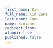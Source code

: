 ```yaml
---
first_name: Kin
full_name: Kin Lane
last_name: Lane
name: kinlane
redirect_from:
alumni: true
published: false
---
```


